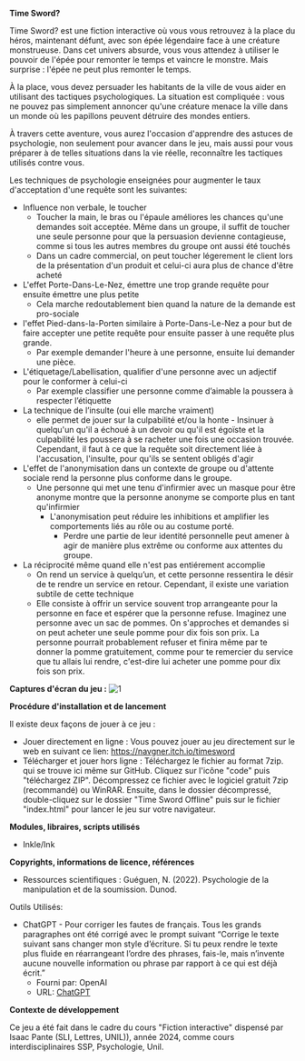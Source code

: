 **Time Sword?**

Time Sword? est une fiction interactive où vous vous retrouvez à la place du héros, maintenant défunt, avec son épée légendaire face à une créature monstrueuse. Dans cet univers absurde, vous vous attendez à utiliser le pouvoir de l'épée pour remonter le temps et vaincre le monstre. Mais surprise : l'épée ne peut plus remonter le temps.

À la place, vous devez persuader les habitants de la ville de vous aider en utilisant des tactiques psychologiques. La situation est compliquée : vous ne pouvez pas simplement annoncer qu'une créature menace la ville dans un monde où les papillons peuvent détruire des mondes entiers.

À travers cette aventure, vous aurez l'occasion d'apprendre des astuces de psychologie, non seulement pour avancer dans le jeu, mais aussi pour vous préparer à de telles situations dans la vie réelle, reconnaître les tactiques utilisés contre vous.

Les techniques de psychologie enseignées pour augmenter le taux d'acceptation d'une requête sont les suivantes:
- Influence non verbale, le toucher
  - Toucher la main, le bras ou l'épaule améliores les chances qu'une demandes soit acceptée. Même dans un groupe, il suffit de toucher une seule personne pour que la persuasion devienne contagieuse, comme si tous les autres membres du groupe ont aussi été touchés
  - Dans un cadre commercial, on peut toucher légerement le client lors de la présentation d'un produit et celui-ci aura plus de chance d'être acheté
- L'effet Porte-Dans-Le-Nez, émettre une trop grande requête pour ensuite émettre une plus petite
  - Cela marche redoutablement bien quand la nature de la demande est pro-sociale
- l'effet Pied-dans-la-Porten similaire à Porte-Dans-Le-Nez a pour but de faire accepter une petite requête pour ensuite passer à une requête plus grande.
  - Par exemple demander l'heure à une personne, ensuite lui demander une pièce.
- L'étiquetage/Labellisation, qualifier d'une personne avec un adjectif pour le conformer à celui-ci
  - Par exemple classifier une personne comme d’aimable la poussera à respecter l’étiquette
- La technique de l’insulte (oui elle marche vraiment)
  - elle permet de jouer sur la culpabilité et/ou la honte
      		- Insinuer à quelqu'un qu'il a échoué à un devoir ou qu'il est égoïste et la culpabilité les poussera à se racheter une fois une occasion trouvée. Cependant, il faut à ce que la requête soit directement liée à l'accusation, l'insulte, pour qu'ils se sentent obligés d'agir
- L'effet de l'anonymisation dans un contexte de groupe ou d'attente sociale rend la personne plus conforme dans le groupe.
  - Une personne qui met une tenu d'infirmier avec un masque pour être anonyme montre que la personne anonyme se comporte plus en tant qu'infirmier
    - L'anonymisation peut réduire les inhibitions et amplifier les comportements liés au rôle ou au costume porté.
      - Perdre une partie de leur identité personnelle peut amener à agir de manière plus extrême ou conforme aux attentes du groupe.
- La réciprocité même quand elle n'est pas entiérement accomplie
  - On rend un service à quelqu’un, et cette personne ressentira le désir de te rendre un service en retour. Cependant, il existe une variation subtile de cette technique
  - Elle consiste à offrir un service souvent trop arrangeante pour la personne en face et espérer que la personne refuse. Imaginez une personne avec un sac de pommes. On s'approches et demandes si on peut acheter une seule pomme pour dix fois son prix. La personne pourrait probablement refuser et finira même par te donner la pomme gratuitement, comme pour te remercier du service que tu allais lui rendre, c'est-dire lui acheter une pomme pour dix fois son prix. 

**Captures d'écran du jeu :**
![1](https://github.com/user-attachments/assets/ea66e09f-1bd7-4247-9b63-9b8dfc2b80f3)


**Procédure d'installation et de lancement**

Il existe deux façons de jouer à ce jeu :
	
- Jouer directement en ligne : Vous pouvez jouer au jeu directement sur le web en suivant ce lien: https://navgner.itch.io/timesword
- Télécharger et jouer hors ligne : Téléchargez le fichier au format 7zip. qui se trouve ici même sur GitHub. Cliquez sur l'icône "code" puis "téléchargez ZIP". Décompressez ce fichier avec le logiciel gratuit 7zip (recommandé) ou WinRAR. Ensuite, dans le dossier décompressé, double-cliquez sur le dossier "Time Sword Offline" puis sur le fichier "index.html" pour lancer le jeu sur votre navigateur.


**Modules, libraires, scripts utilisés**
- Inkle/Ink


**Copyrights, informations de licence, références**
- Ressources scientifiques :
    Guéguen, N. (2022). Psychologie de la manipulation et de la soumission. Dunod.

Outils Utilisés:
- ChatGPT - Pour corriger les fautes de français. Tous les grands paragraphes ont été corrigé avec le prompt suivant “Corrige le texte suivant sans changer mon style d’écriture. Si tu peux rendre le texte plus fluide en réarrangeant l’ordre des phrases, fais-le, mais n’invente aucune nouvelle information ou phrase par rapport à ce qui est déjà écrit.”
  - Fourni par: OpenAI
  - URL: [ChatGPT](https://www.openai.com/chatgpt)


**Contexte de développement**

Ce jeu a été fait dans le cadre du cours "Fiction interactive" dispensé par Isaac Pante (SLI, Lettres, UNIL)), année 2024, comme cours interdisciplinaires SSP, Psychologie, Unil.

